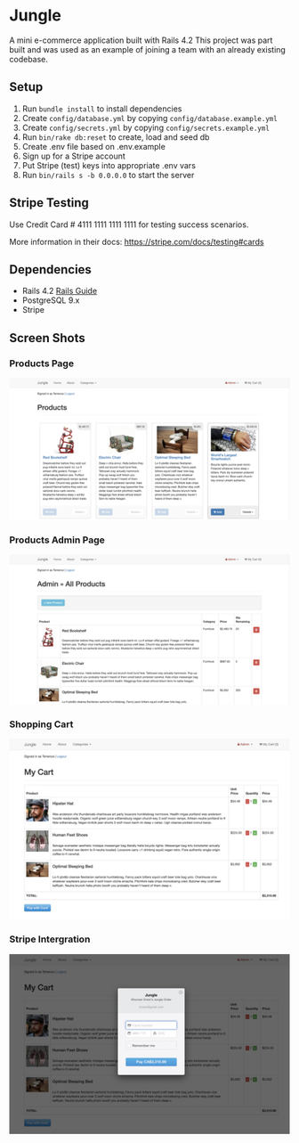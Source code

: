 # Jungle

A mini e-commerce application built with Rails 4.2
This project was part built and was used as an example of joining a team with an already existing codebase.

## Setup

1. Run `bundle install` to install dependencies
2. Create `config/database.yml` by copying `config/database.example.yml`
3. Create `config/secrets.yml` by copying `config/secrets.example.yml`
4. Run `bin/rake db:reset` to create, load and seed db
5. Create .env file based on .env.example
6. Sign up for a Stripe account
7. Put Stripe (test) keys into appropriate .env vars
8. Run `bin/rails s -b 0.0.0.0` to start the server

## Stripe Testing

Use Credit Card # 4111 1111 1111 1111 for testing success scenarios.

More information in their docs: <https://stripe.com/docs/testing#cards>

## Dependencies

- Rails 4.2 [Rails Guide](http://guides.rubyonrails.org/v4.2/)
- PostgreSQL 9.x
- Stripe

## Screen Shots

### Products Page

![Products Page](config/images/productsPage.png)

### Products Admin Page

![Products Admin Page](config/images/productAdmin.png)

### Shopping Cart

![Shopping Cart](config/images/shoppingCart.png)

### Stripe Intergration

![Stripe Intergration](config/images/stripIntergration.png)
